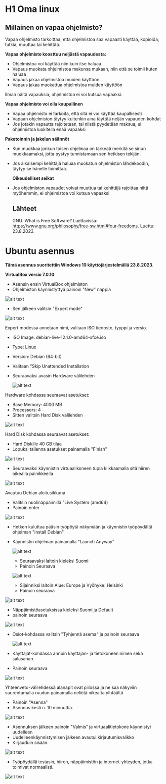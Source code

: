 #  H1 Oma linux

## Millainen on vapaa ohjelmisto?

Vapaa ohjelmisto tarkoittaa, että ohjelmistoa saa vapaasti käyttää, kopioida, tutkia, muuttaa tai kehittää.

**Vapaa ohjelmisto koosttuu neljästä vapaudesta:**

* Ohjelmistoa voi käyttää niin kuin itse haluaa
* Vapaus muokata ohjelmistoa makunsa mukaan, niin että se toimii kuten haluaa
* Vapaus jakaa ohjelmistoa muiden käyttöön
* Vapaus jakaa muokattua ohjelmistoa muiden käyttöön

Ilman näitä vapauksia, ohjelmistoa ei voi kutsua vapaaksi.

**Vapaa ohjelmisto voi olla kaupallinen**

- Vapaa ohjelmisto ei tarkoita, että sitä ei voi käyttää kaupallisesti
- Vapaan ohjelmiston täytyy kuitenkin aina täyttää neljän vapauden kohdat
- Jos jotakin vapautta rajoitetaan, tai niistä pyydetään maksua, ei ohjelmistoa luokitella enää vapaaksi

**Paketoinnin ja jakelun säännöt**

- Kun muokkaa jonkun toisen ohjelmaa on tärkeää merkitä se sinun muokkaamaksi, jotta pystyy tunnistamaan sen hetkisen tekijän.
- Jos aikaisempi kehittäjä haluaa muokatun ohjelmiston lähdekoodin, täytyy se hänelle toimittaa.

  **Oikeudelliset seikat**

- Jos ohjelmiston vapaudet voivat muuttua tai kehittäjä rajoittaa niitä myöhemmin, ei ohjelmistoa voi kutsua vapaaksi.

  ## Lähteet ##

  GNU. What is Free Software? Luettavissa: https://www.gnu.org/philosophy/free-sw.html#four-freedoms. Luettu: 23.8.2023.
  
# Ubuntu asennus #

**Tämä asennus suoritettiin Windows 10 käyttöjärjestelmällä 23.8.2023.**

**VirtualBox versio 7.0.10**

- Asensin ensin VirtualBox ohjelmiston
- Ohjelmiston käynnistyttyä painoin "New" nappia

 ![alt text](https://github.com/faltjon/linuxkurssi/blob/main/0-uusi-vm.png "Vaihe 0")
 
- Sen jälkeen valitsin "Expert mode"
  
 ![alt text](https://github.com/faltjon/linuxkurssi/blob/main/1-expert-mode.png "Vaihe 1")

Expert modessa annetaan nimi, valitaan ISO tiedosto, tyyppi ja versio.
- ISO Image: debian-live-12.1.0-amd64-xfce.iso
- Type: Linux
- Version: Debian (64-bit)
- Valitaan "Skip Unattended Installation
- Seuraavaksi avasin Hardware välilehden

  ![alt text](https://github.com/faltjon/linuxkurssi/blob/main/2-settings.png "Vaihe 2")


Hardware kohdassa seuraavat asetukset:
- Base Memory: 4000 MB
- Processors: 4
- Sitten valitsin Hard Disk välilehden
 
 ![alt text](https://github.com/faltjon/linuxkurssi/blob/main/vaihe-3.png "Vaihe 3")

 
Hard Disk kohdassa seuraavat asetukset:
- Hard Diskille 40 GB tilaa
- Lopuksi tallenna asetukset painamalla "Finish"

 ![alt text](https://github.com/faltjon/linuxkurssi/blob/main/vaihe-4-hard-disk.png "Vaihe 4")


 - Seuraavaksi käynnistin virtuaalikoneen tupla klikkaamalla sitä hiiren oikealla painikkeella

 ![alt text](https://github.com/faltjon/linuxkurssi/blob/main/vaihe-5-kaynnistys.png "Vaihe 5")


Avautuu Debian aloitusikkuna
- Valitsin nuolinäppäimillä "Live System (amd64)
- Painoin enter
  
![alt text](https://github.com/faltjon/linuxkurssi/blob/main/vaihe-6-asennus.png "Vaihe 6")

- Hetken kuluttua pääsin työpöytä näkymään ja käynnistin työpöydältä ohjelman "Install Debian"
- Käynnistin ohjelman painamalla "Launch Anyway"
  
  ![alt text](https://github.com/faltjon/linuxkurssi/blob/main/Vaihe-7-asennuksen-aloitus.png "Vaihe 7")

  - Seuraavaksi laitoin kieleksi Suomi
  - Painoin Seuraava
  
  ![alt text](https://github.com/faltjon/linuxkurssi/blob/main/vaihe-8-kieli.png "Vaihe 8")
  - Sijainniksi laitoin Alue: Europe ja Vyöhyke: Helsinki
  - Painoin seuraava
    
![alt text](https://github.com/faltjon/linuxkurssi/blob/main/vaihe-9-aikavyohyke.png "Vaihe 9")
    
  - Näppäimistöasetuksissa kieleksi Suomi ja Default
  - painoin seuraava
    
![alt text](https://github.com/faltjon/linuxkurssi/blob/main/vaihe-10-nappaimisto.png "Vaihe 10")

- Osiot-kohdassa valitsin "Tyhjennä asema" ja painoin seuraava

  ![alt text](https://github.com/faltjon/linuxkurssi/blob/main/vaihe-11-osiot.png "Vaihe 11")

- Käyttäjät-kohdassa annoin käyttäjän- ja tietokoneen nimen sekä salasanan.
- Painoin seuraava

![alt text](https://github.com/faltjon/linuxkurssi/blob/main/vaihe-12-kayttaja.png "Vaihe 12")

Yhteenveto-välilehdessä alanapit ovat piilossa ja ne saa näkyviin suurentamalla ruudun painamalla neliötä oikealta ylhtäältä
- Painoin "Asenna"
- Asennus kesti n. 10 minuuttia.
  
![alt text](https://github.com/faltjon/linuxkurssi/blob/main/vaihe-13-yhteenveto.png "Vaihe 13")

- Asennuksen jälkeen painoin "Valmis" ja virtuaalitietokone käynnistyi uudelleen
- Uudelleenkäynnistymisen jälkeen avautui kirjautumisvalikko
- Kirjauduin sisään
  
![alt text](https://github.com/faltjon/linuxkurssi/blob/main/vaihe-14-kirjautuminen.png "Vaihe 14")

 - Työpöydällä testasin, hiiren, näppäimistön ja internet-yhteyden, jotka toimivat normaalisti.
   
![alt text](https://github.com/faltjon/linuxkurssi/blob/main/Vaihe-15-testaus.png "Vaihe 15")
